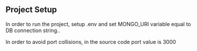 ## Project Setup

In order to run the project, setup .env and set MONGO_URI variable equal to DB connection string..

In order to avoid port collisions, in the source code port value is 3000
